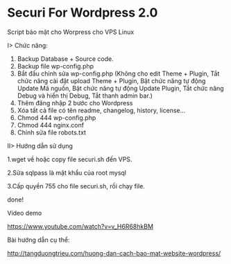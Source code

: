 # Securi For Wordpress 2.0

Script bảo mật cho Worpress cho VPS Linux

I> Chức năng:

1. Backup Database + Source code.
2. Backup file wp-config.php
3. Bắt đầu chỉnh sửa wp-config.php
(Không cho edit Theme + Plugin, Tắt chức năng cài đặt upload Theme + Plugin, Bật chức năng tự động Update Mã nguồn, Bật chức năng tự động Update Plugin, Tắt chức năng Debug và hiển thị Debug, Tắt thanh admin bar.)
4. Thêm đăng nhập 2 bước cho Wordpress
5. Xóa tất cả file có tên readme, changelog, history, license...
6. Chmod 444 wp-config.php
7. Chmod 444 nginx.conf
8. Chỉnh sửa file robots.txt

II> Hướng dẫn sử dụng

1.wget về hoặc copy file securi.sh đến VPS.

2.Sửa sqlpass là mật khẩu của root mysql

3.Cấp quyền 755 cho file securi.sh, rồi chạy file.

done!

Video demo

https://www.youtube.com/watch?v=v_H6R68hkBM

Bài hướng dẫn cụ thể:

http://tangduongtrieu.com/huong-dan-cach-bao-mat-website-wordpress/
